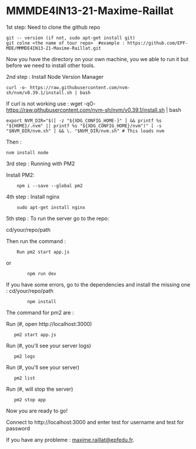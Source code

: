 # MMMDE4IN13-21-Maxime-Raillat

1st step: Need to clone the github repo

    git -- version (if not, sudo apt-get install git)
    git colne <the name of tour repo>  #example : https://github.com/EPF-MDE/MMMDE4IN13-21-Maxime-Raillat.git

  

Now you have the directory on your own machine, you we able to run it but before we need to install other tools.


2nd step : Install Node Version Manager

    curl -o- https://raw.githubusercontent.com/nvm-sh/nvm/v0.39.1/install.sh | bash 
  
  If curl is not working use : wget -qO- https://raw.githubusercontent.com/nvm-sh/nvm/v0.39.1/install.sh | bash
  
  
    export NVM_DIR="$([ -z "${XDG_CONFIG_HOME-}" ] && printf %s "${HOME}/.nvm" || printf %s "${XDG_CONFIG_HOME}/nvm")" [ -s "$NVM_DIR/nvm.sh" ] && \. "$NVM_DIR/nvm.sh" # This loads nvm
 
Then : 
    
    nvm install node
  
  
3rd step : Running with PM2

Install PM2:

        npm i --save --global pm2
        


4th step : Install nginx

        sudo apt-get install nginx
        
5th step : To run the server go to the repo:

cd/your/repo/path

Then run the command :

        Run pm2 start app.js
        
or 

            npm run dev

If you have some errors, go to the dependencies and install the missing one :
cd/your/repo/path

            npm install
 
The command for pm2 are :

 Run (#, open http://localhost:3000)
 
       pm2 start app.js 
       
 Run (#, you'll see your server logs)
 
       pm2 logs 
       
 Run (#, you'll see your server) 
 
       pm2 list 
       
 Run (#, will stop the server)
 
       pm2 stop app 

Now you are ready to go!

Connect to http://localhost:3000 and enter test for username and test for password

  If you have any probleme : maxime.raillat@epfedu.fr.

